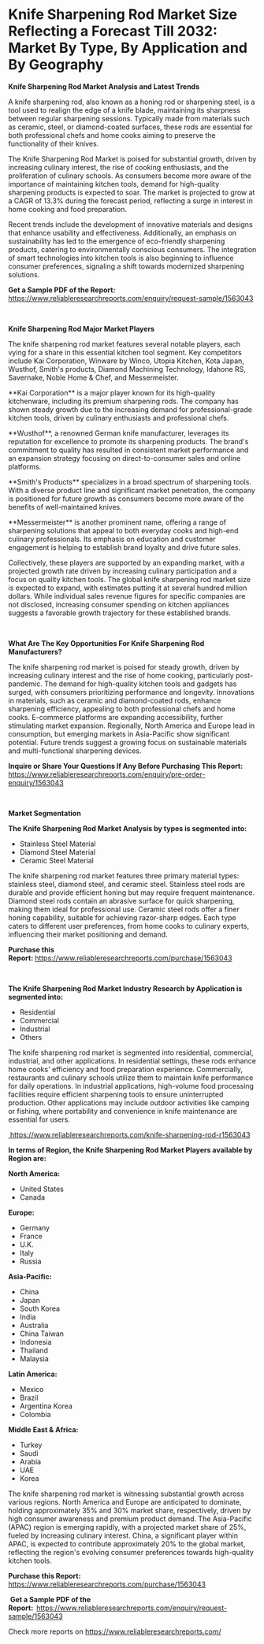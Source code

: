 <p><h1>Knife Sharpening Rod Market Size Reflecting a Forecast Till 2032: Market By Type, By Application and By Geography</h1></p><p><strong>Knife Sharpening Rod Market Analysis and Latest Trends</strong></p>
<p><p>A knife sharpening rod, also known as a honing rod or sharpening steel, is a tool used to realign the edge of a knife blade, maintaining its sharpness between regular sharpening sessions. Typically made from materials such as ceramic, steel, or diamond-coated surfaces, these rods are essential for both professional chefs and home cooks aiming to preserve the functionality of their knives.</p><p>The Knife Sharpening Rod Market is poised for substantial growth, driven by increasing culinary interest, the rise of cooking enthusiasts, and the proliferation of culinary schools. As consumers become more aware of the importance of maintaining kitchen tools, demand for high-quality sharpening products is expected to soar. The market is projected to grow at a CAGR of 13.3% during the forecast period, reflecting a surge in interest in home cooking and food preparation.</p><p>Recent trends include the development of innovative materials and designs that enhance usability and effectiveness. Additionally, an emphasis on sustainability has led to the emergence of eco-friendly sharpening products, catering to environmentally conscious consumers. The integration of smart technologies into kitchen tools is also beginning to influence consumer preferences, signaling a shift towards modernized sharpening solutions.</p></p>
<p><strong>Get a Sample PDF of the Report:&nbsp;</strong> <a href="https://www.reliableresearchreports.com/enquiry/request-sample/1563043?utm_campaign=2215&utm_medium=2&utm_source=Github&utm_content=ia&utm_term=05042025&utm_id=knife-sharpening-rod">https://www.reliableresearchreports.com/enquiry/request-sample/1563043</a></p>
<p>&nbsp;</p>
<p><strong>Knife Sharpening Rod Major Market Players</strong></p>
<p><p>The knife sharpening rod market features several notable players, each vying for a share in this essential kitchen tool segment. Key competitors include Kai Corporation, Winware by Winco, Utopia Kitchen, Kota Japan, Wusthof, Smith's products, Diamond Machining Technology, Idahone RS, Savernake, Noble Home & Chef, and Messermeister.</p><p>**Kai Corporation** is a major player known for its high-quality kitchenware, including its premium sharpening rods. The company has shown steady growth due to the increasing demand for professional-grade kitchen tools, driven by culinary enthusiasts and professional chefs.</p><p>**Wusthof**, a renowned German knife manufacturer, leverages its reputation for excellence to promote its sharpening products. The brand's commitment to quality has resulted in consistent market performance and an expansion strategy focusing on direct-to-consumer sales and online platforms.</p><p>**Smith's Products** specializes in a broad spectrum of sharpening tools. With a diverse product line and significant market penetration, the company is positioned for future growth as consumers become more aware of the benefits of well-maintained knives.</p><p>**Messermeister** is another prominent name, offering a range of sharpening solutions that appeal to both everyday cooks and high-end culinary professionals. Its emphasis on education and customer engagement is helping to establish brand loyalty and drive future sales.</p><p>Collectively, these players are supported by an expanding market, with a projected growth rate driven by increasing culinary participation and a focus on quality kitchen tools. The global knife sharpening rod market size is expected to expand, with estimates putting it at several hundred million dollars. While individual sales revenue figures for specific companies are not disclosed, increasing consumer spending on kitchen appliances suggests a favorable growth trajectory for these established brands.</p></p>
<p>&nbsp;</p>
<p><strong>What Are The Key Opportunities For Knife Sharpening Rod Manufacturers?</strong></p>
<p><p>The knife sharpening rod market is poised for steady growth, driven by increasing culinary interest and the rise of home cooking, particularly post-pandemic. The demand for high-quality kitchen tools and gadgets has surged, with consumers prioritizing performance and longevity. Innovations in materials, such as ceramic and diamond-coated rods, enhance sharpening efficiency, appealing to both professional chefs and home cooks. E-commerce platforms are expanding accessibility, further stimulating market expansion. Regionally, North America and Europe lead in consumption, but emerging markets in Asia-Pacific show significant potential. Future trends suggest a growing focus on sustainable materials and multi-functional sharpening devices.</p></p>
<p><strong>Inquire or Share Your Questions If Any Before Purchasing This Report:</strong> <a href="https://www.reliableresearchreports.com/enquiry/pre-order-enquiry/1563043?utm_campaign=2215&utm_medium=2&utm_source=Github&utm_content=ia&utm_term=05042025&utm_id=knife-sharpening-rod">https://www.reliableresearchreports.com/enquiry/pre-order-enquiry/1563043</a></p>
<p>&nbsp;</p>
<p><strong>Market Segmentation</strong></p>
<p><strong>The Knife Sharpening Rod Market Analysis by types is segmented into:</strong></p>
<p><ul><li>Stainless Steel Material</li><li>Diamond Steel Material</li><li>Ceramic Steel Material</li></ul></p>
<p><p>The knife sharpening rod market features three primary material types: stainless steel, diamond steel, and ceramic steel. Stainless steel rods are durable and provide efficient honing but may require frequent maintenance. Diamond steel rods contain an abrasive surface for quick sharpening, making them ideal for professional use. Ceramic steel rods offer a finer honing capability, suitable for achieving razor-sharp edges. Each type caters to different user preferences, from home cooks to culinary experts, influencing their market positioning and demand.</p></p>
<p><strong>Purchase this Report:&nbsp;</strong><a href="https://www.reliableresearchreports.com/purchase/1563043?utm_campaign=2215&utm_medium=2&utm_source=Github&utm_content=ia&utm_term=05042025&utm_id=knife-sharpening-rod">https://www.reliableresearchreports.com/purchase/1563043</a></p>
<p>&nbsp;</p>
<p><strong>The Knife Sharpening Rod Market Industry Research by Application is segmented into:</strong></p>
<p><ul><li>Residential</li><li>Commercial</li><li>Industrial</li><li>Others</li></ul></p>
<p><p>The knife sharpening rod market is segmented into residential, commercial, industrial, and other applications. In residential settings, these rods enhance home cooks' efficiency and food preparation experience. Commercially, restaurants and culinary schools utilize them to maintain knife performance for daily operations. In industrial applications, high-volume food processing facilities require efficient sharpening tools to ensure uninterrupted production. Other applications may include outdoor activities like camping or fishing, where portability and convenience in knife maintenance are essential for users.</p></p>
<p><a href="https://www.reliableresearchreports.com/knife-sharpening-rod-r1563043?utm_campaign=2215&utm_medium=2&utm_source=Github&utm_content=ia&utm_term=05042025&utm_id=knife-sharpening-rod">&nbsp;https://www.reliableresearchreports.com/knife-sharpening-rod-r1563043</a></p>
<p><strong>In terms of Region, the Knife Sharpening Rod Market Players available by Region are:</strong></p>
<p>
    <p> <strong> North America: </strong>
        <ul>
            <li>United States</li>
            <li>Canada</li>
        </ul>
        </p> 
    <p> <strong> Europe: </strong>
        <ul>
            <li>Germany</li>
            <li>France</li>
            <li>U.K.</li>
            <li>Italy</li>
            <li>Russia</li>
        </ul>
        </p> 
    <p> <strong> Asia-Pacific: </strong>
        <ul>
            <li>China</li>
            <li>Japan</li>
            <li>South Korea</li>
            <li>India</li>
            <li>Australia</li>
            <li>China Taiwan</li>
            <li>Indonesia</li>
            <li>Thailand</li>
            <li>Malaysia</li>
        </ul>
        </p> 
    <p> <strong> Latin America: </strong>
        <ul>
            <li>Mexico</li>
            <li>Brazil</li>
            <li>Argentina Korea</li>
            <li>Colombia</li>
        </ul>
        </p> 
    <p> <strong> Middle East & Africa: </strong>
        <ul>
            <li>Turkey</li>
            <li>Saudi</li>
            <li>Arabia</li>
            <li>UAE</li>
            <li>Korea</li>
        </ul>
    </p>
    </p>
<p><p>The knife sharpening rod market is witnessing substantial growth across various regions. North America and Europe are anticipated to dominate, holding approximately 35% and 30% market share, respectively, driven by high consumer awareness and premium product demand. The Asia-Pacific (APAC) region is emerging rapidly, with a projected market share of 25%, fueled by increasing culinary interest. China, a significant player within APAC, is expected to contribute approximately 20% to the global market, reflecting the region's evolving consumer preferences towards high-quality kitchen tools.</p></p>
<p><strong>Purchase this Report: </strong><a href="https://www.reliableresearchreports.com/purchase/1563043?utm_campaign=2215&utm_medium=2&utm_source=Github&utm_content=ia&utm_term=05042025&utm_id=knife-sharpening-rod">https://www.reliableresearchreports.com/purchase/1563043</a></p>
<p>&nbsp;<strong>Get a Sample PDF of the Report:&nbsp;&nbsp;</strong><a href="https://www.reliableresearchreports.com/enquiry/request-sample/1563043?utm_campaign=2215&utm_medium=2&utm_source=Github&utm_content=ia&utm_term=05042025&utm_id=knife-sharpening-rod">https://www.reliableresearchreports.com/enquiry/request-sample/1563043</a></p>
<p><strong></strong></p>
<p>Check more reports on <a href="https://www.reliableresearchreports.com/?utm_campaign=2215&utm_medium=2&utm_source=Github&utm_content=ia&utm_term=05042025&utm_id=knife-sharpening-rod">https://www.reliableresearchreports.com/</a></p>